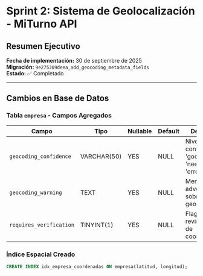 # Sprint 2: Sistema de Geolocalización - MiTurno API

## Resumen Ejecutivo

**Fecha de implementación:** 30 de septiembre de 2025  
**Migración:** `9e275309deea_add_geocoding_metadata_fields`  
**Estado:** ✅ Completado

---

## Cambios en Base de Datos

### Tabla `empresa` - Campos Agregados

| Campo | Tipo | Nullable | Default | Descripción |
|-------|------|----------|---------|-------------|
| `geocoding_confidence` | VARCHAR(50) | YES | NULL | Nivel de confianza: 'good', 'needs_review', 'error' |
| `geocoding_warning` | TEXT | YES | NULL | Mensajes de advertencia sobre geocodificación |
| `requires_verification` | TINYINT(1) | YES | NULL | Flag para revisión manual de coordenadas |

### Índice Espacial Creado
```sql
CREATE INDEX idx_empresa_coordenadas ON empresa(latitud, longitud);